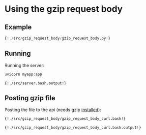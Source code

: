 # Using the gzip request body 

## Example

```python
{!./src/gzip_request_body/gzip_request_body.py!}
```

## Running

Running the server:

```bash
uvicorn myapp:app
```

```
{!./src/server.bash.output!}
```

## Posting gzip file

Posting the file to the api (needs gzip [installed](https://www.gzip.org)):

```bash
{!./src/gzip_request_body/gzip_request_body_curl.bash!}
```

```
{!./src/gzip_request_body/gzip_request_body_curl.bash.output!}
```
